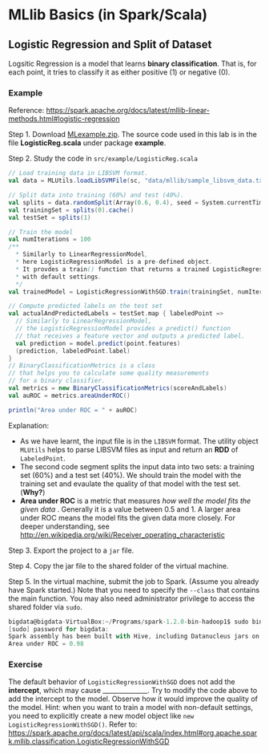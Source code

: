 # MLlib Basics (in Spark/Scala)

## Logistic Regression and Split of Dataset

Logsitic Regression is a model that learns **binary classification**. That is, for each point, it tries to classify it as either positive (1) or negative (0).

### Example

Reference: https://spark.apache.org/docs/latest/mllib-linear-methods.html#logistic-regression

Step 1. Download [MLexample.zip](../5-MLlib/MLexample.zip). The source code used in this lab is in the file **LogisticReg.scala** under package **example**.

Step 2. Study the code in `src/example/LogisticReg.scala`

```scala
// Load training data in LIBSVM format.
val data = MLUtils.loadLibSVMFile(sc, "data/mllib/sample_libsvm_data.txt")

// Split data into training (60%) and test (40%).
val splits = data.randomSplit(Array(0.6, 0.4), seed = System.currentTimeMillis)
val trainingSet = splits(0).cache()
val testSet = splits(1)

// Train the model
val numIterations = 100
/** 
  * Similarly to LinearRegressionModel,
  * here LogisticRegressionModel is a pre-defined object.
  * It provdes a train() function that returns a trained LogisticRegressionModel model
  * with default settings.
  */
val trainedModel = LogisticRegressionWithSGD.train(trainingSet, numIterations)

// Compute predicted labels on the test set 
val actualAndPredictedLabels = testSet.map { labeledPoint =>
  // Similarly to LinearRegressionModel,
  // the LogisticRegressionModel provides a predict() function
  // that receives a feature vector and outputs a predicted label.
  val prediction = model.predict(point.features)
  (prediction, labeledPoint.label)
}
// BinaryClassificationMetrics is a class
// that helps you to calculate some quality measurements
// for a binary classifier.
val metrics = new BinaryClassificationMetrics(scoreAndLabels)
val auROC = metrics.areaUnderROC()

println("Area under ROC = " + auROC)
  ```
  
  Explanation:
  
  + As we have learnt, the input file is in the `LIBSVM` format. The utility object `MLUtils` helps to parse LIBSVM files as input and return an **RDD** of `LabeledPoint`.
  + The second code segment splits the input data into two sets: a training set (60%) and a test set (40%). We should train the model with the training set and evaulate the quality of that model with the test set. (**Why?**)
  + **Area under ROC** is a metric that measures *how well the model fits the given data* . Generally it is a value between 0.5 and 1. A larger area under ROC means the model fits the given data more closely. For deeper understanding, see http://en.wikipedia.org/wiki/Receiver_operating_characteristic

Step 3. Export the project to a `jar` file.

Step 4. Copy the jar file to the shared folder of the virtual machine.

Step 5. In the virtual machine, submit the job to Spark. (Assume you already have Spark started.) Note that you need to specify the `--class` that contains the main function. You may also need administrator privilege to access the shared folder via `sudo`.

```scala
bigdata@bigdata-VirtualBox:~/Programs/spark-1.2.0-bin-hadoop1$ sudo bin/spark-submit --class "example.LogisticReg" --master spark://localhost:7077 /media/sf_vmshared/MLexample.jar
[sudo] password for bigdata: 
Spark assembly has been built with Hive, including Datanucleus jars on classpath
Area under ROC = 0.98        
```

### Exercise
The default behavior of `LogisticRegressionWithSGD` does not add the **intercept**, which may cause \_\_\_\_\_\_\_\_\_\_\_\_\_\_. Try to modify the code above to add the intercept to the model. Observe how it would improve the quality of the model. 
Hint: when you want to train a model with non-default settings, you need to explicitly create a new model object like `new LogisticRegressionWithSGD()`. Refer to: https://spark.apache.org/docs/latest/api/scala/index.html#org.apache.spark.mllib.classification.LogisticRegressionWithSGD